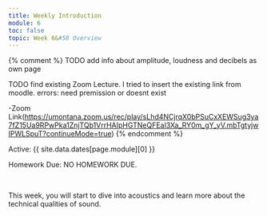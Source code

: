 ```yaml
---
title: Weekly Introduction
module: 6
toc: false
topic: Week 6&#58 Overview
---
```


{% comment %}
TODO add info about amplitude, loudness and decibels as own page

TODO find existing Zoom Lecture. I tried to insert the existing link from moodle. errors: need premission or doesnt exist

-Zoom Link(https://umontana.zoom.us/rec/play/sLhd4NCjrqX0bPSuCxXEWSug3ya7fZ15Ua9RPwPka1ZnjTQb1VrrHAIpHGTNeQFEaI3Xa_RY0m_gY_yV.mbTgtyjwIPWLSpuT?continueMode=true)
{% endcomment %}



Active: {{ site.data.dates[page.module][0] }}


Homework Due: NO HOMEWORK DUE.


<br />

<!-- <div class="embed-responsive embed-responsive-16by9"><iframe class="embed-responsive-item" src="https://www.youtube.com/embed/GGX5lm2me0A" frameborder="0" allowfullscreen></iframe></div> -->


This week, you will start to dive into acoustics and learn more about the technical qualities of sound.
